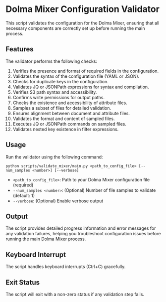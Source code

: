 # Dolma Mixer Configuration Validator

This script validates the configuration for the Dolma Mixer, ensuring that all necessary components are correctly set up before running the main process.

## Features

The validator performs the following checks:

1. Verifies the presence and format of required fields in the configuration.
2. Validates the syntax of the configuration file (YAML or JSON).
3. Checks for duplicate keys in the configuration.
4. Validates JQ or JSONPath expressions for syntax and compilation.
5. Verifies S3 path syntax and accessibility.
6. Confirms write permissions for output paths.
7. Checks the existence and accessibility of attribute files.
8. Samples a subset of files for detailed validation.
9. Ensures alignment between document and attribute files.
10. Validates the format and content of sampled files.
11. Executes JQ or JSONPath commands on sampled files.
12. Validates nested key existence in filter expressions.

## Usage

Run the validator using the following command:

```
python scripts/validate_mixer/main.py <path_to_config_file> [--num_samples <number>] [--verbose]
```

- `<path_to_config_file>`: Path to your Dolma Mixer configuration file (required)
- `--num_samples <number>`: (Optional) Number of file samples to validate (default: 1)
- `--verbose`: (Optional) Enable verbose output

## Output

The script provides detailed progress information and error messages for any validation failures, helping you troubleshoot configuration issues before running the main Dolma Mixer process.

## Keyboard Interrupt

The script handles keyboard interrupts (Ctrl+C) gracefully.

## Exit Status

The script will exit with a non-zero status if any validation step fails.